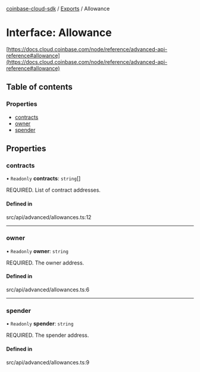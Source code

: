 [coinbase-cloud-sdk](../README.md) / [Exports](../modules.md) / Allowance

# Interface: Allowance

[https://docs.cloud.coinbase.com/node/reference/advanced-api-reference#allowance](https://docs.cloud.coinbase.com/node/reference/advanced-api-reference#allowance)

## Table of contents

### Properties

- [contracts](Allowance.md#contracts)
- [owner](Allowance.md#owner)
- [spender](Allowance.md#spender)

## Properties

### contracts

• `Readonly` **contracts**: `string`[]

REQUIRED. List of contract addresses.

#### Defined in

src/api/advanced/allowances.ts:12

___

### owner

• `Readonly` **owner**: `string`

REQUIRED. The owner address.

#### Defined in

src/api/advanced/allowances.ts:6

___

### spender

• `Readonly` **spender**: `string`

REQUIRED. The spender address.

#### Defined in

src/api/advanced/allowances.ts:9
